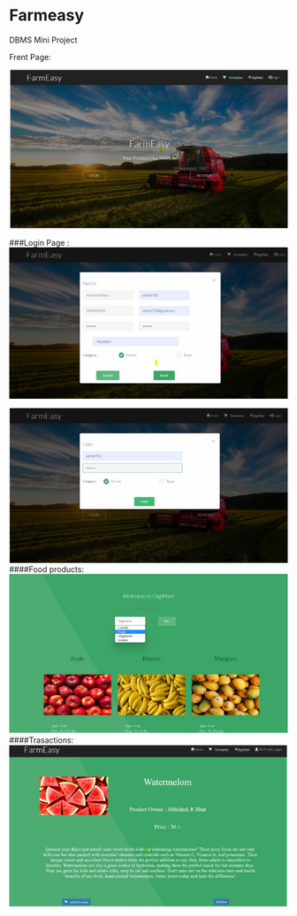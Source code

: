 # Farmeasy
DBMS Mini Project

Frent Page:

![Header Image-](1.png)

###Login Page :
![Header Image-](2.png)

![Header Image-](3.png)
####Food products: 
![Header Image-](4.png)
####Trasactions:
![Header Image-](5.png)
